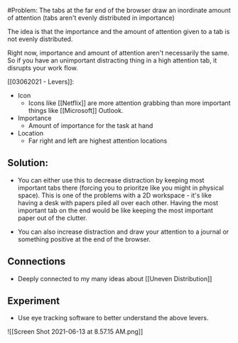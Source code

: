#Problem: The tabs at the far end of the browser draw an inordinate amount of attention (tabs aren't evenly distributed in importance)

The idea is that the importance and the amount of attention given to a tab is not evenly distributed. 

Right now, importance and amount of attention aren't necessarily the same. So if you have an unimportant distracting thing in a high attention tab, it disrupts your work flow. 


[[03062021 - Levers]]: 
- Icon
	- Icons like [[Netflix]] are more attention grabbing than more important things like [[Microsoft]] Outlook. 
- Importance
	- Amount of importance for the task at hand
- Location
	- Far right and left are highest attention locations


## Solution: 

- You can either use this to decrease distraction by keeping most important tabs there (forcing you to prioritze like you might in physical space). This is one of the problems with a 2D workspace - it's like having a desk with papers piled all over each other. Having the most important tab on the end would be like keeping the most important paper out of the clutter.

- You can also increase distraction and draw your attention to a journal or something positive at the end of the browser. 


## Connections
- Deeply connected to my many ideas about [[Uneven Distribution]]

## Experiment
- Use eye tracking software to better understand the above levers. 

![[Screen Shot 2021-06-13 at 8.57.15 AM.png]]